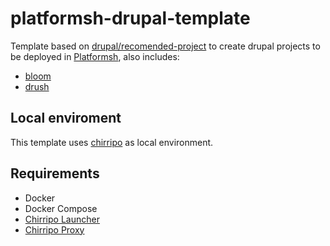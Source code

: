 # platformsh-drupal-template

Template based on [drupal/recomended-project](https://github.com/drupal/recommended-project) to create drupal projects to be deployed in [Platformsh](https://platform.sh/), also includes:

- [bloom](https://github.com/ManatiCR/bloom)
- [drush](https://github.com/drush-ops/drush)

## Local enviroment

This template uses [chirripo](https://docs.chirripo.dev/) as local environment.

## Requirements

- Docker
- Docker Compose
- [Chirripo Launcher](https://docs.chirripo.dev/chirripo-launcher/)
- [Chirripo Proxy](https://docs.chirripo.dev/chirripo-proxy/)

